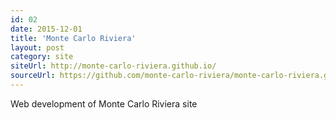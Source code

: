 ```yaml
---
id: 02
date: 2015-12-01
title: 'Monte Carlo Riviera'
layout: post
category: site
siteUrl: http://monte-carlo-riviera.github.io/
sourceUrl: https://github.com/monte-carlo-riviera/monte-carlo-riviera.github.io
---
```


Web development of Monte Carlo Riviera site
